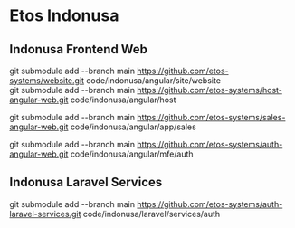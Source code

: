 # Etos Indonusa


## Indonusa Frontend Web
git submodule add --branch main  https://github.com/etos-systems/website.git code/indonusa/angular/site/website <br />
git submodule add --branch main  https://github.com/etos-systems/host-angular-web.git code/indonusa/angular/host <br />

git submodule add --branch main  https://github.com/etos-systems/sales-angular-web.git code/indonusa/angular/app/sales <br />

git submodule add --branch main  https://github.com/etos-systems/auth-angular-web.git code/indonusa/angular/mfe/auth <br />


## Indonusa Laravel Services
git submodule add --branch main  https://github.com/etos-systems/auth-laravel-services.git code/indonusa/laravel/services/auth <br />

